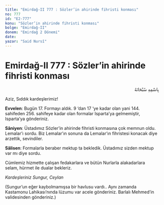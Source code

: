 ```yaml
---
title: "Emirdağ-II 777 : Sözler’in ahirinde fihristi konması"
no: 777
id: "E2-777"
konu: "Sözler’in ahirinde fihristi konması"
bolge: "Emirdağ-II"
donem: "Emirdağ 2 Dönemi"
date: 
yazar: "Said Nursî"
---
```


# Emirdağ-II 777 : Sözler’in ahirinde fihristi konması

<p class="arabic" dir="rtl" title="Meal: “Her türlü noksan sıfatlardan yüce olan Allah’ın adıyla.”">بِاسْمِهِ سُبْحَانَهُ</p>

Aziz, Sıddık kardeşlerimiz!

**Evvelen**: Bugün 17. Formayı aldık. 9 ‘dan 17 ‘ye kadar olan yani 144. sahifeden 256. sahifeye kadar olan formalar Isparta’ya gelmemiştir, Isparta’ya gönderiniz.

**Sâniyen**: Üstadımız Sözler’in ahirinde fihristi konmasına çok memnun oldu. Lemalar’ı sordu. Biz Lemalar’ın sonuna da Lemalar’ın fihristesi konacak diye arzettik, sevindiler.

**Sâlisen**: Formalarla beraber mektup ta bekledik. Üstadımız sizden mektup var mı diye sordu.

Cümlemiz hizmette çalışan fedakarlara ve bütün Nurlarla alakadarlara selam, hürmet ile dualar bekleriz.

*Kardeşleriniz*
*Sungur, Ceylan*

(Sungur’un eğer kaybolmamışsa bir havlusu vardı.. Aynı zamanda Kastamonu Lahikası’nında lüzumu var acele gönderiniz. Barlalı Mehmed’in validesinden gönderiniz.)
